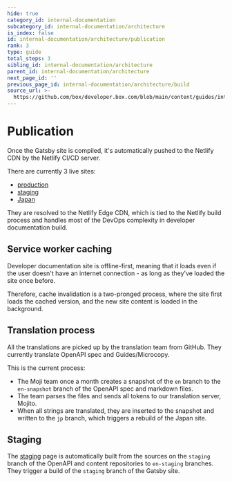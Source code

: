 ```yaml
---
hide: true
category_id: internal-documentation
subcategory_id: internal-documentation/architecture
is_index: false
id: internal-documentation/architecture/publication
rank: 3
type: guide
total_steps: 3
sibling_id: internal-documentation/architecture
parent_id: internal-documentation/architecture
next_page_id: ''
previous_page_id: internal-documentation/architecture/build
source_url: >-
  https://github.com/box/developer.box.com/blob/main/content/guides/internal-documentation/architecture/3-publication.md
---
```

<!-- does not need translation -->

# Publication

Once the Gatsby site is compiled, it's automatically pushed to
the Netlify CDN by the Netlify CI/CD server.

There are currently 3 live sites:

- [production]
- [staging]
- [Japan]

They are resolved to the Netlify Edge CDN, which is tied to the
Netlify build process and handles most of the DevOps complexity
in developer documentation build.

## Service worker caching

Developer documentation site is offline-first, meaning
that it loads even if the user doesn't have an internet connection -
as long as they've loaded the site once before.

Therefore, cache invalidation is a two-pronged process, where the site first
loads the cached version, and the new site content is loaded in
the background.

## Translation process

All the translations are picked up by the translation team from GitHub.
They currently translate OpenAPI spec and Guides/Microcopy.

This is the current process:

- The Moji team once a month creates a snapshot of the `en` branch to the `en-snapshot` branch of the OpenAPI spec and markdown files.
- The team parses the files and sends all tokens to our translation server, Mojito.
- When all strings are translated, they are inserted to the snapshot and written to the `jp` branch, which triggers a rebuild of the Japan site.

## Staging

The [staging] page is automatically built from the sources on the `staging`
branch of the OpenAPI and content repositories to `en-staging` branches.
They trigger a build of the `staging` branch of the Gatsby site.

[production]: https://developer.box.com
[staging]: https://staging.developer.box.com
[Japan]: https://ja.developer.box.com